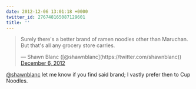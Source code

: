 ```yaml
---
date: 2012-12-06 13:01:18 +0000
twitter_id: 276748165087129601
title: ''
---
```


<blockquote class="twitter-tweet"><p lang="en" dir="ltr">Surely there&#39;s a better brand of ramen noodles other than Maruchan. But that&#39;s all any grocery store carries.</p>&mdash; Shawn Blanc ([@shawnblanc](https://twitter.com/shawnblanc)) <a href="https://twitter.com/shawnblanc/status/276747767823618048?ref_src=twsrc%5Etfw">December 6, 2012</a></blockquote>
<script async src="https://platform.twitter.com/widgets.js" charset="utf-8"></script>

[@shawnblanc](https://twitter.com/shawnblanc) let me know if you find said brand; I vastly prefer then to Cup Noodles.
